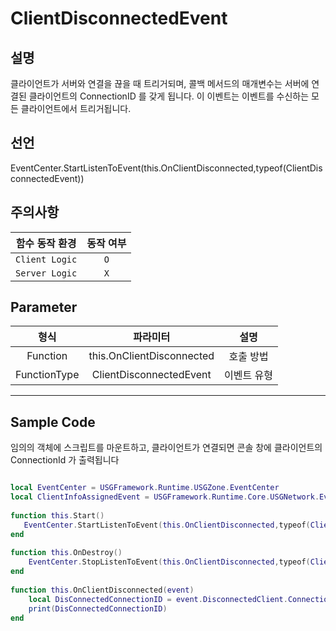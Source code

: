 # ClientDisconnectedEvent

## 설명

클라이언트가 서버와 연결을 끊을 때 트리거되며, 콜백 메서드의 매개변수는 서버에 연결된 클라이언트의 ConnectionID 를 갖게 됩니다. 이 이벤트는 이벤트를 수신하는 모든 클라이언트에서 트리거됩니다.

## 선언

EventCenter.StartListenToEvent(this.OnClientDisconnected,typeof(ClientDisconnectedEvent))

## 주의사항
|    **함수 동작 환경**    | **동작 여부** |
|:------------------:|:---------:|
| ```Client Logic``` |  ```O```  |
| ```Server Logic``` |  ```X```  |


## Parameter
|   **형식**   |      **파라미터**       |   **설명**   |
|:---:|:---:|:---:|
| Function | this.OnClientDisconnected | 호출 방법 | 
| FunctionType | ClientDisconnectedEvent | 이벤트 유형 | 

---
## Sample Code
임의의 객체에 스크립트를 마운트하고, 클라이언트가 연결되면 콘솔 창에
클라이언트의 ConnectionId 가 출력됩니다
```lua

local EventCenter = USGFramework.Runtime.USGZone.EventCenter
local ClientInfoAssignedEvent = USGFramework.Runtime.Core.USGNetwork.Events.ClientDisconnectedEvent
 
function this.Start()
   EventCenter.StartListenToEvent(this.OnClientDisconnected,typeof(ClientDisconnectedEvent))
end
 
function this.OnDestroy()
    EventCenter.StopListenToEvent(this.OnClientDisconnected,typeof(ClientDisconnectedEvent))
end
 
function this.OnClientDisconnected(event)
    local DisConnectedConnectionID = event.DisconnectedClient.ConnectionID
    print(DisConnectedConnectionID)
end

```